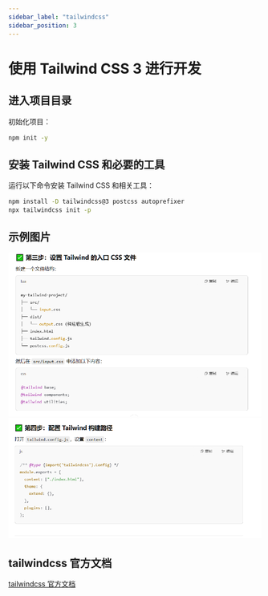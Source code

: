 ```yaml
---
sidebar_label: "tailwindcss"
sidebar_position: 3
---
```

# 使用 Tailwind CSS 3 进行开发

## 进入项目目录

初始化项目：

```bash
npm init -y
```

## 安装 Tailwind CSS 和必要的工具

运行以下命令安装 Tailwind CSS 和相关工具：

```bash
npm install -D tailwindcss@3 postcss autoprefixer
npx tailwindcss init -p
```

## 示例图片

![示例图片](../../../src/image/t_image23.png)
![示例图片](../../../src/image/t_image24.png)

## tailwindcss 官方文档

[tailwindcss 官方文档](https://tailwindcss.com/docs/installation?ref=devdocs)
